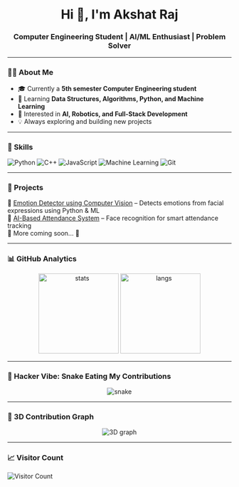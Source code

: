 <h1 align="center">Hi 👋, I'm Akshat Raj</h1>
<h3 align="center">Computer Engineering Student | AI/ML Enthusiast | Problem Solver</h3>

---

### 🧑‍💻 About Me
- 🎓 Currently a **5th semester Computer Engineering student**  
- 🌱 Learning **Data Structures, Algorithms, Python, and Machine Learning**  
- 🤖 Interested in **AI, Robotics, and Full-Stack Development**  
- 💡 Always exploring and building new projects  

---

### 🚀 Skills
![Python](https://img.shields.io/badge/Python-3776AB?style=for-the-badge&logo=python&logoColor=white)
![C++](https://img.shields.io/badge/C++-00599C?style=for-the-badge&logo=cplusplus&logoColor=white)
![JavaScript](https://img.shields.io/badge/JavaScript-F7DF1E?style=for-the-badge&logo=javascript&logoColor=black)
![Machine Learning](https://img.shields.io/badge/ML-FF6F00?style=for-the-badge&logo=tensorflow&logoColor=white)
![Git](https://img.shields.io/badge/Git-F05033?style=for-the-badge&logo=git&logoColor=white)

---

### 📂 Projects
🔹 [Emotion Detector using Computer Vision](https://github.com/AkshatRaj00) – Detects emotions from facial expressions using Python & ML  
🔹 [AI-Based Attendance System](https://github.com/AkshatRaj00) – Face recognition for smart attendance tracking  
🔹 More coming soon... 🚧  

---

### 📊 GitHub Analytics
<p align="center">
  <img src="https://github-readme-stats.vercel.app/api?username=AkshatRaj00&show_icons=true&theme=radical" alt="stats" height="180"/>
  <img src="https://github-readme-stats.vercel.app/api/top-langs/?username=AkshatRaj00&layout=compact&theme=radical" alt="langs" height="180"/>
</p>

---

### 🐍 Hacker Vibe: Snake Eating My Contributions
<p align="center">
  <img src="https://github.com/AkshatRaj00/AkshatRaj00/blob/output/github-contribution-grid-snake.svg" alt="snake"/>
</p>

---

### 🔮 3D Contribution Graph
<p align="center">
  <img src="https://raw.githubusercontent.com/AkshatRaj00/AkshatRaj00/output/github-contribution-grid-snake.svg" alt="3D graph"/>
</p>

---

### 📈 Visitor Count
![Visitor Count](https://komarev.com/ghpvc/?username=AkshatRaj00&style=for-the-badge)


